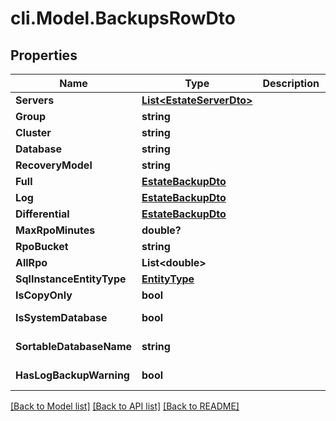 # cli.Model.BackupsRowDto

## Properties

Name | Type | Description | Notes
------------ | ------------- | ------------- | -------------
**Servers** | [**List&lt;EstateServerDto&gt;**](EstateServerDto.md) |  | 
**Group** | **string** |  | 
**Cluster** | **string** |  | 
**Database** | **string** |  | 
**RecoveryModel** | **string** |  | 
**Full** | [**EstateBackupDto**](EstateBackupDto.md) |  | 
**Log** | [**EstateBackupDto**](EstateBackupDto.md) |  | 
**Differential** | [**EstateBackupDto**](EstateBackupDto.md) |  | 
**MaxRpoMinutes** | **double?** |  | 
**RpoBucket** | **string** |  | 
**AllRpo** | **List&lt;double&gt;** |  | 
**SqlInstanceEntityType** | [**EntityType**](EntityType.md) |  | 
**IsCopyOnly** | **bool** |  | 
**IsSystemDatabase** | **bool** |  | [optional] [readonly] 
**SortableDatabaseName** | **string** |  | [optional] [readonly] 
**HasLogBackupWarning** | **bool** |  | [optional] [readonly] 

[[Back to Model list]](../README.md#documentation-for-models) [[Back to API list]](../README.md#documentation-for-api-endpoints) [[Back to README]](../README.md)

